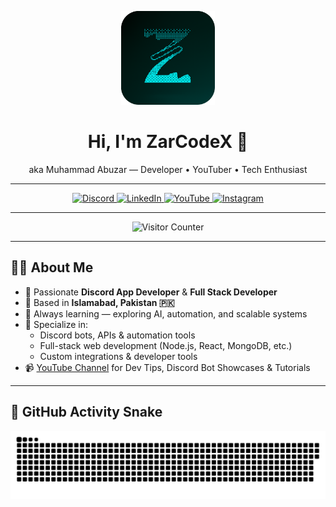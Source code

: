 <!-- Profile Logo -->
<p align="center">
  <img src="https://raw.githubusercontent.com/ZarCodeX/ZarCodeX/refs/heads/main/images/ZarCodeX%20-%20Round.png" alt="ZarCodeX" width="150" />
</p>

<h1 align="center">Hi, I'm ZarCodeX 👋</h1>
<p align="center">aka Muhammad Abuzar — Developer • YouTuber • Tech Enthusiast</p>

---

<div align="center">
  <!-- Badges -->
  <a href="https://discord.gg/t6gMSm2TrZ" target="_blank">
    <img src="https://img.shields.io/static/v1?message=Discord&logo=discord&label=&color=7289DA&logoColor=white&labelColor=&style=for-the-badge" height="35" alt="Discord" />
  </a>
  <a href="https://www.linkedin.com/in/muhammad-abuzar-b87808364/" target="_blank">
    <img src="https://img.shields.io/static/v1?message=LinkedIn&logo=linkedin&label=&color=0077B5&logoColor=white&labelColor=&style=for-the-badge" height="35" alt="LinkedIn" />
  </a>
  <a href="https://www.youtube.com/@ZarCodeX" target="_blank">
    <img src="https://img.shields.io/static/v1?message=YouTube&logo=youtube&label=&color=FF0000&logoColor=white&labelColor=&style=for-the-badge" height="35" alt="YouTube" />
  </a>
  <a href="https://www.instagram.com/zarcodex/" target="_blank">
    <img src="https://img.shields.io/static/v1?message=Instagram&logo=instagram&label=&color=E4405F&logoColor=white&labelColor=&style=for-the-badge" height="35" alt="Instagram" />
  </a>
</div>

---

<div align="center">
  <img src="https://profile-counter.glitch.me/ZarCodeX/count.svg?" alt="Visitor Counter" />
</div>

---

## 🧑‍💻 About Me

- 🔧 Passionate **Discord App Developer** & **Full Stack Developer**
- 📍 Based in **Islamabad, Pakistan 🇵🇰**
- 🧠 Always learning — exploring AI, automation, and scalable systems
- 🧰 Specialize in:
  - Discord bots, APIs & automation tools
  - Full-stack web development (Node.js, React, MongoDB, etc.)
  - Custom integrations & developer tools
- 📹 [YouTube Channel](https://www.youtube.com/@ZarCodeX) for Dev Tips, Discord Bot Showcases & Tutorials

---

## 🐍 GitHub Activity Snake

![Snake Animation](https://github.com/ZarCodeX/ZarCodeX/blob/output/github-snake-dark.svg)
